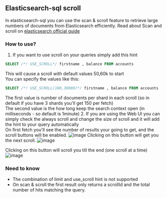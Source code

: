 ## Elasticsearch-sql scroll
In elasticsearch-sql you can use the scan & scroll feature to retrieve large numbers of documents from Elasticsearch efficiently.
Read about Scan and scroll on [elasticsearch official guide](https://www.elastic.co/guide/en/elasticsearch/guide/current/scan-scroll.html)
### How to use?
1. If you want to use scroll on your queries simply add this hint <br>
  ```sql
  SELECT /*! USE_SCROLL*/ firstname , balance FROM accounts
  ```
 This will cause a scroll with default values 50,60k to start <br>
 You can specify the values like this:
 ```sql
 SELECT /*! USE_SCROLL(100,30000)*/ firstname , balance FROM accounts
 ``` 

 The first value is number of documents per shard in each scroll (so in default if you have 3 shards you'll get 150 per fetch) <br>
 The second value is the how long keep the search context open (in milliseconds - so default is 1minute)
2. If you are using the Web UI you can simply check the always scroll and change the size of scroll and it will add the hint to your query automatically <br>
On first fetch you'll see the number of results your going to get, and the scroll buttons will be enabled.
![image](https://cloud.githubusercontent.com/assets/2933669/11022646/8e9f418e-866c-11e5-84cb-8db752bfc22a.png)
Clicking on this button will get you the next scroll.
![image](https://cloud.githubusercontent.com/assets/2933669/11022666/d7ca863e-866c-11e5-83f0-cceb5bb90a71.png)

Clicking on this button will scroll you till the end (one scroll at a time)
![image](https://cloud.githubusercontent.com/assets/2933669/11022671/f855ac4e-866c-11e5-9616-87ae9bd35803.png)


### Need to know
 * The combination of limit and use_scroll hint is not supported
 * On scan & scroll the first result only returns a scrollId and the total number of hits matching the query.